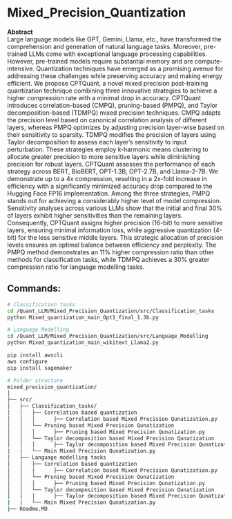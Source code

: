 # Mixed_Precision_Quantization

**Abstract**  
Large language models like GPT, Gemini, Llama, etc., have transformed the comprehension and generation of natural language tasks. Moreover, pre-trained LLMs come with exceptional language processing capabilities. However, pre-trained models require substantial memory and are compute-intensive. Quantization techniques have emerged as a promising avenue for addressing these challenges while preserving accuracy and making energy efficient. We propose CPTQuant, a novel mixed precision post-training quantization technique combining three innovative strategies to achieve a higher compression rate with a minimal drop in accuracy. CPTQuant introduces correlation-based (CMPQ), pruning-based (PMPQ), and Taylor decomposition-based (TDMPQ) mixed precision techniques. CMPQ adapts the precision level based on canonical correlation analysis of different layers, whereas PMPQ optimizes by adjusting precision layer-wise based on their sensitivity to sparsity. TDMPQ modifies the precision of layers using Taylor decomposition to assess each layer’s sensitivity to input perturbation. These strategies employ k-harmonic means clustering to allocate greater precision to more sensitive layers while diminishing precision for robust layers. CPTQuant assesses the performance of each strategy across BERT, BioBERT, OPT-1.3B, OPT-2.7B, and Llama-2-7B. We demonstrate up to a 4x compression, resulting in a 2x-fold increase in efficiency with a significantly minimized accuracy drop compared to the Hugging Face FP16 implementation. Among the three strategies, PMPQ stands out for achieving a considerably higher level of model compression. Sensitivity analyses across various LLMs show that the initial and final 30% of layers exhibit higher sensitivities than the remaining layers. Consequently, CPTQuant assigns higher precision (16-bit) to more sensitive layers, ensuring minimal information loss, while aggressive quantization (4-bit) for the less sensitive middle layers. This strategic allocation of precision levels ensures an optimal balance between efficiency and perplexity. The PMPQ method demonstrates an 11% higher compression ratio than other methods for classification tasks, while TDMPQ achieves a 30% greater compression ratio for language modelling tasks.

## Commands:

```bash
# Classification tasks
cd /Quant_LLM/Mixed_Precision_Quantization/src/Classification_tasks
python Mixed_quantization_main_Opt1_final_1.3b.py

# Language Modelling
cd /Quant_LLM/Mixed_Precision_Quantization/src/Language_Modelling
python Mixed_quantization_main_wikitext_Llama2.py

pip install awscli
aws configure
pip install sagemaker

# Folder structure
mixed_precision_quantization/
│
├── src/
│   ├── Classification_tasks/
│   │   ├── Correlation based quantization
│   │   │      ├── Correlation based Mixed Precision Qunatization.py
│   │   └── Pruning based Mixed Precision Qunatization 
│   │   │      ├── Pruning based Mixed Precision Qunatization.py
│   │   └── Taylor decomposition based Mixed Precision Qunatization
│   │   │      ├── Taylor decomposition based Mixed Precision Qunatization.py
|   |   └── Main Mixed Precision Qunatization.py 
│   ├── Language modelling tasks
│   │   ├── Correlation based quantization
│   │   │      ├── Correlation based Mixed Precision Qunatization.py
│   │   └── Pruning based Mixed Precision Qunatization 
│   │   │      ├── Pruning based Mixed Precision Qunatization.py
│   │   └── Taylor decomposition based Mixed Precision Qunatization
│   │   │      ├── Taylor decomposition based Mixed Precision Qunatization.py
|   |   └── Main Mixed Precision Qunatization.py 
├── Readme.MD


    

